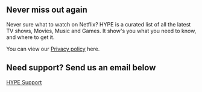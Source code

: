 ## Never miss out again

Never sure what to watch on Netflix? HYPE is a curated list of all the latest TV shows, Movies, Music and Games. It show's you what you need to know, and where to get it.

You can view our [Privacy policy](privacypolicy.md) here.

## Need support? Send us an email below

[HYPE Support](https://forms.gle/jv13Y6gqUheVZ4Q27)
